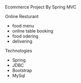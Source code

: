 Ecommerce Project By Spring MVC 

Online Resturant 
- food menu 
- online table booking
- food odering
- delivering 

Technologies 
- Spring 
- JDBC
- Bootstrap
- MySql
